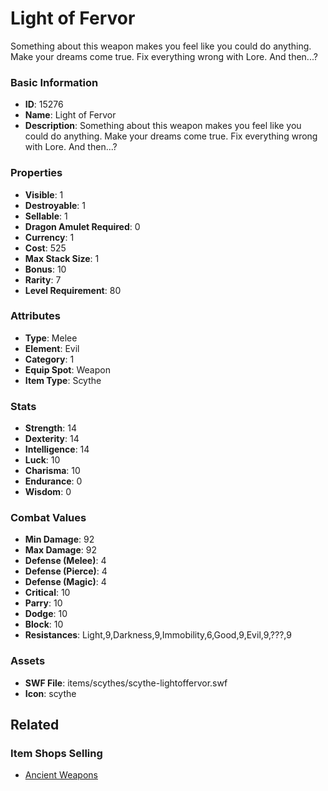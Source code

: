 # Light of Fervor

Something about this weapon makes you feel like you could do anything. Make your dreams come true. Fix everything wrong with Lore. And then...?

### Basic Information

- **ID**: 15276
- **Name**: Light of Fervor
- **Description**: Something about this weapon makes you feel like you could do anything. Make your dreams come true. Fix everything wrong with Lore. And then...?

### Properties

- **Visible**: 1
- **Destroyable**: 1
- **Sellable**: 1
- **Dragon Amulet Required**: 0
- **Currency**: 1
- **Cost**: 525
- **Max Stack Size**: 1
- **Bonus**: 10
- **Rarity**: 7
- **Level Requirement**: 80

### Attributes

- **Type**: Melee
- **Element**: Evil
- **Category**: 1
- **Equip Spot**: Weapon
- **Item Type**: Scythe

### Stats

- **Strength**: 14
- **Dexterity**: 14
- **Intelligence**: 14
- **Luck**: 10
- **Charisma**: 10
- **Endurance**: 0
- **Wisdom**: 0

### Combat Values

- **Min Damage**: 92
- **Max Damage**: 92
- **Defense (Melee)**: 4
- **Defense (Pierce)**: 4
- **Defense (Magic)**: 4
- **Critical**: 10
- **Parry**: 10
- **Dodge**: 10
- **Block**: 10
- **Resistances**: Light,9,Darkness,9,Immobility,6,Good,9,Evil,9,???,9

### Assets

- **SWF File**: items/scythes/scythe-lightoffervor.swf
- **Icon**: scythe

## Related

### Item Shops Selling

- [Ancient Weapons](../item-shops/484-ancient-weapons.md)

